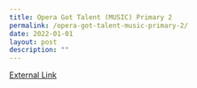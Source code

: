 ```yaml
---
title: Opera Got Talent (MUSIC) Primary 2
permalink: /opera-got-talent-music-primary-2/
date: 2022-01-01
layout: post
description: ""
---
```


<a href="https://drive.google.com/drive/folders/1wvDaRT5vlIuZJtMgnBCrATW_aBzoxVjz">External Link</a>